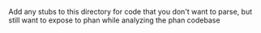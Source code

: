 Add any stubs to this directory for code that you don't want to parse, but still want
to expose to phan while analyzing the phan codebase
